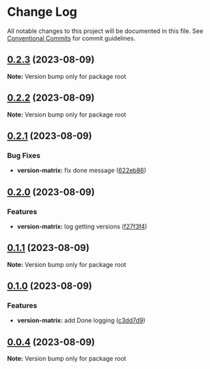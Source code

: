 # Change Log

All notable changes to this project will be documented in this file.
See [Conventional Commits](https://conventionalcommits.org) for commit guidelines.

## [0.2.3](https://github.com/fahslaj/lerna-mono/compare/v0.2.2...v0.2.3) (2023-08-09)

**Note:** Version bump only for package root





## [0.2.2](https://github.com/fahslaj/lerna-mono/compare/v0.2.1...v0.2.2) (2023-08-09)

**Note:** Version bump only for package root





## [0.2.1](https://github.com/fahslaj/lerna-mono/compare/v0.2.0...v0.2.1) (2023-08-09)

### Bug Fixes

- **version-matrix:** fix done message ([622eb86](https://github.com/fahslaj/lerna-mono/commit/622eb86a134819fef4317eeae4b3bd9233f273fc))

## [0.2.0](https://github.com/fahslaj/lerna-mono/compare/v0.1.1...v0.2.0) (2023-08-09)

### Features

- **version-matrix:** log getting versions ([f27f3f4](https://github.com/fahslaj/lerna-mono/commit/f27f3f446797d6d846571c1c9ecc89645b954363))

## [0.1.1](https://github.com/fahslaj/lerna-mono/compare/v0.1.0...v0.1.1) (2023-08-09)

**Note:** Version bump only for package root

## [0.1.0](https://github.com/fahslaj/lerna-mono/compare/v0.0.4...v0.1.0) (2023-08-09)

### Features

- **version-matrix:** add Done logging ([c3dd7d9](https://github.com/fahslaj/lerna-mono/commit/c3dd7d95d108d57f88a5a24c7803a72ad43361b8))

## [0.0.4](https://github.com/fahslaj/lerna-mono/compare/v0.0.3...v0.0.4) (2023-08-09)

**Note:** Version bump only for package root
